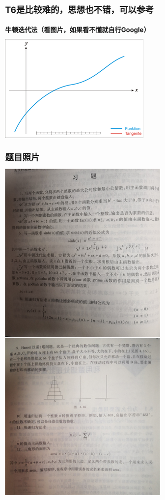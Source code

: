 # T6是比较难的，思想也不错，可以参考
## 牛顿迭代法（看图片，如果看不懂就自行Google）
![image](https://github.com/yin1999/code_sharing/blob/master/school_work/%E7%AC%AC%E4%B8%80%E5%AD%A6%E6%9C%9F/4.16/IMAGE/450px-NewtonIteration_Ani.gif)
# 题目照片
![image](https://github.com/yin1999/code_sharing/blob/master/school_work/%E7%AC%AC%E4%B8%80%E5%AD%A6%E6%9C%9F/4.16/IMAGE/1500734166.jpg)
![image](https://github.com/yin1999/code_sharing/blob/master/school_work/%E7%AC%AC%E4%B8%80%E5%AD%A6%E6%9C%9F/4.16/IMAGE/1804345890.jpg)
